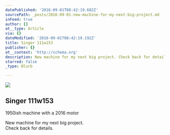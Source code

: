 ```yaml
---
datePublished: '2016-09-01T08:42:19.682Z'
sourcePath: _posts/2016-09-01-new-machine-for-my-next-big-project.md
inFeed: true
author: []
at__type: Article
via: {}
dateModified: '2016-09-01T08:42:19.192Z'
title: Singer 111w153
publisher: {}
at__context: 'http://schema.org'
description: New machine for my next big project. Check back for details.
starred: false
_type: Blurb

---
```

<article style=""><img src="https://the-grid-user-content.s3-us-west-2.amazonaws.com/21e86f99-e1e2-4257-83f2-dfdd0f603845.jpg" /><h1>Singer 111w153</h1><p>1950ish machine with a 2016 motor</p></article>

New machine for my next big project.  
Check back for details.